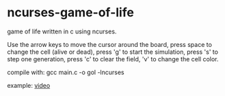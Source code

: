 # ncurses-game-of-life
game of life written in c using ncurses.

Use the arrow keys to move the cursor around the board, press space to change the cell (alive or dead), press 'g' to start the simulation, press 's' to step one generation, press 'c' to clear the field, 'v' to change the cell color.

compile with: gcc main.c -o gol -lncurses

example:
[video](https://asciinema.org/a/raHeqgXMoMpXz11AxKZ6tbmw4)
